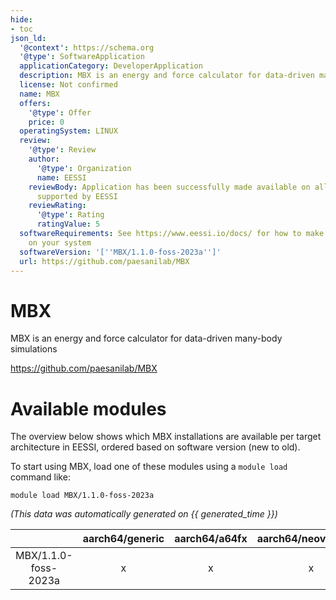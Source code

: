 ```yaml
---
hide:
- toc
json_ld:
  '@context': https://schema.org
  '@type': SoftwareApplication
  applicationCategory: DeveloperApplication
  description: MBX is an energy and force calculator for data-driven many-body simulations
  license: Not confirmed
  name: MBX
  offers:
    '@type': Offer
    price: 0
  operatingSystem: LINUX
  review:
    '@type': Review
    author:
      '@type': Organization
      name: EESSI
    reviewBody: Application has been successfully made available on all architectures
      supported by EESSI
    reviewRating:
      '@type': Rating
      ratingValue: 5
  softwareRequirements: See https://www.eessi.io/docs/ for how to make EESSI available
    on your system
  softwareVersion: '[''MBX/1.1.0-foss-2023a'']'
  url: https://github.com/paesanilab/MBX
---
```


MBX
===


MBX is an energy and force calculator for data-driven many-body simulations

https://github.com/paesanilab/MBX
# Available modules


The overview below shows which MBX installations are available per target architecture in EESSI, ordered based on software version (new to old).

To start using MBX, load one of these modules using a `module load` command like:

```shell
module load MBX/1.1.0-foss-2023a
```

*(This data was automatically generated on {{ generated_time }})*

| |aarch64/generic|aarch64/a64fx|aarch64/neoverse_n1|aarch64/neoverse_v1|aarch64/nvidia/grace|x86_64/generic|x86_64/amd/zen2|x86_64/amd/zen3|x86_64/amd/zen4|x86_64/intel/cascadelake|x86_64/intel/haswell|x86_64/intel/icelake|x86_64/intel/sapphirerapids|x86_64/intel/skylake_avx512|
| :---: | :---: | :---: | :---: | :---: | :---: | :---: | :---: | :---: | :---: | :---: | :---: | :---: | :---: | :---: |
|MBX/1.1.0-foss-2023a|x|x|x|x|x|x|x|x|x|x|x|x|x|x|
